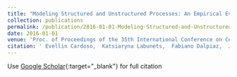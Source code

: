 ```yaml
---
title: "Modeling Structured and Unstructured Processes: An Empirical Evaluation"
collection: publications
permalink: /publication/2016-01-01-Modeling-Structured-and-Unstructured-Processes-An-Empirical-Evaluation
date: 2016-01-01
venue: 'Proc. of Proceedings of the 35th International Conference on Conceptual Modeling (ER 2016)'
citation: ' Evellin Cardoso,  Katsiaryna Labunets,  Fabiano Dalpiaz,  John Mylopoulos,  Paolo Giorgini, &quot;Modeling Structured and Unstructured Processes: An Empirical Evaluation.&quot; Proc. of Proceedings of the 35th International Conference on Conceptual Modeling (ER 2016), 2016.'
---
```

Use [Google Scholar](https://scholar.google.com/scholar?q=Modeling+Structured+and+Unstructured+Processes:+An+Empirical+Evaluation){:target="_blank"} for full citation